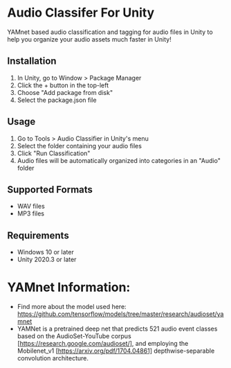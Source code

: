 # Audio Classifer For Unity

YAMnet based audio classification and tagging for audio files in Unity to help you organize your audio assets much faster in Unity!

## Installation
1. In Unity, go to Window > Package Manager
2. Click the + button in the top-left
3. Choose "Add package from disk"
4. Select the package.json file

## Usage
1. Go to Tools > Audio Classifier in Unity's menu
2. Select the folder containing your audio files
3. Click "Run Classification"
4. Audio files will be automatically organized into categories in an "Audio" folder

## Supported Formats
- WAV files
- MP3 files

## Requirements
- Windows 10 or later
- Unity 2020.3 or later

# YAMnet Information:

- Find more about the model used here: https://github.com/tensorflow/models/tree/master/research/audioset/yamnet
- YAMNet is a pretrained deep net that predicts 521 audio event classes based on the AudioSet-YouTube corpus [https://research.google.com/audioset/], and employing the Mobilenet_v1 [https://arxiv.org/pdf/1704.04861] depthwise-separable convolution architecture.

